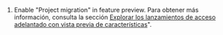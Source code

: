 1. Enable "Project migration" in feature preview. Para obtener más información, consulta la sección [Explorar los lanzamientos de acceso adelantado con vista previa de características](/get-started/using-github/exploring-early-access-releases-with-feature-preview)".